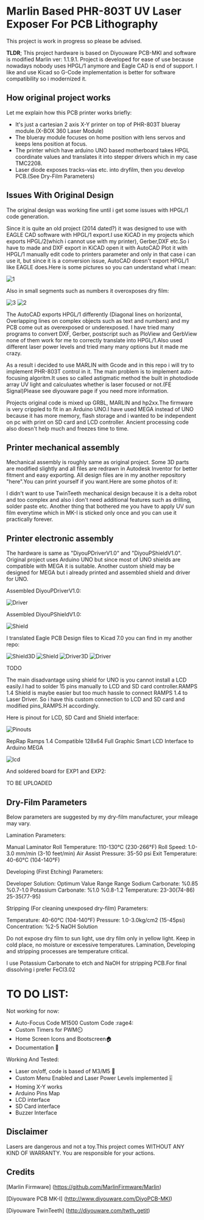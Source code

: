 # Marlin Based PHR-803T UV Laser Exposer For PCB Lithography
This project is work in progress so please be advised.

**TLDR**; This project hardware is based on Diyouware PCB-MKI and software is modified Marlin ver: 1.1.9.1. Project is developed for ease of use because nowadays nobody uses HPGL/1 anymore and Eagle CAD is end of support. I like and use Kicad so G-Code implementation is better for software compatibility so i modernized it.

## How original project works

Let me explain how this PCB printer works briefly:

* It's just a cartesian 2 axis X-Y printer on top of PHR-803T blueray module.(X-BOX 360 Laser Module)
* The blueray module focuses on home position with lens servos and keeps lens position at focus.
* The printer which have arduino UNO based motherboard takes HPGL coordinate values and translates it into stepper drivers which in my case TMC2208.
* Laser diode exposes tracks-vias etc. into dryfilm, then you develop PCB.(See Dry-Film Parameters)



## Issues With Original Design

The original design was working fine until i get some issues with HPGL/1 code generation.

Since it is quite an old project (2014 dated?) it was designed to use with EAGLE CAD software with HPGL/1 export.I use KiCAD in my projects which exports HPGL/2(which i cannot use with my printer), Gerber,DXF etc.So i have to made and DXF export in KiCAD open it with AutoCAD Plot it with HPGL/1 manually edit code to printers parameter and only in that case i can use it, but since it is a conversion issue, AutoCAD doesn't export HPGL/1 like EAGLE does.Here is some pictures so you can understand what i mean:


![1](https://github.com/Retro-Fitt/Marlin-PHR-803T-UV-Laser-Exposer/assets/5271947/2b16004d-4faa-4acb-9769-3c8fe575952f)


Also in small segments such as numbers it overoxposes dry film:

![3](https://github.com/Retro-Fitt/Marlin-PHR-803T-UV-Laser-Exposer/assets/5271947/d48fd775-ea9d-4c31-8d4d-76278363edcf)
![2](https://github.com/Retro-Fitt/Marlin-PHR-803T-UV-Laser-Exposer/assets/5271947/69304bcb-427a-47b0-bbef-0e4b76bf2b8a)


The AutoCAD exports HPGL/1 differently (Diagonal lines on horizontal, Overlapping lines on complex objects such as text and numbers) and my PCB come out as overexposed or underexposed. I have tried many programs to convert DXF, Gerber, postscript such as PloView and GerbView none of them work for me to correctly translate into HPGL/1.Also used different laser power levels and tried many many options but it made me crazy.

As a result i decided to use MARLIN with Gcode and in this repo i will try to implement PHR-803T control in it.
The main problem is to implement auto-focusing algoritm.It uses so called astigmatic method the built in photodiode array UV light and calculuates whether is laser focused or not.(FE Signal)Please see diyouware page if you need more information.

Projects original code is mixed up GRBL, MARLIN and hp2xx.The firmware is very crippled to fit in an Arduino UNO.I have used MEGA instead of UNO because it has more memory, flash storage and i wanted to be independent on pc with print on SD card and LCD controller. Ancient processing code also doesn't help much and freezes time to time.

## Printer mechanical assembly
Mechanical assembly is roughly same as original project. Some 3D parts are modified slightly and all files are redrawn in Autodesk Inventor for better fitment and easy exporting. All design files are in my another repository "here".You can print yourself if you want.Here are some photos of it:


I didn't want to use TwinTeeth mechanical design because it is a delta robot and too complex and also i don't need additional features such as drilling, solder paste etc. Another thing that bothered me you have to apply UV sun film everytime which in MK-I is sticked only once and you can use it practically forever. 

## Printer electronic assembly
The hardware is same as "DiyouPDriverV1.0" and "DiyouPShieldV1.0". Original project uses Arduino UNO but since most of UNO shields are compatible with MEGA it is suitable. Another custom shield may be designed for MEGA but i already printed and assembled shield and driver for UNO.

Assembled DiyouPDriverV1.0:

![Driver](https://github.com/Retro-Fitt/Marlin-PHR-803T-UV-Laser-Exposer/assets/5271947/cc20ee2f-d8e3-483e-a6f9-91fc2f47079e)

Assembled  DiyouPShieldV1.0: 

![Shield](https://github.com/Retro-Fitt/Marlin-PHR-803T-UV-Laser-Exposer/assets/5271947/421fd321-06d8-462f-8529-1794fd125a0e)


I translated Eagle PCB Design files to Kicad 7.0 you can find in my another repo:


![Shield3D](https://github.com/Retro-Fitt/Marlin-PHR-803T-UV-Laser-Exposer/assets/5271947/c68323bf-ea74-4169-910b-779b1bbb3761)
![Shield](https://github.com/Retro-Fitt/Marlin-PHR-803T-UV-Laser-Exposer/assets/5271947/4f5a3b34-efe1-4cda-b9b8-551a54840fa1)
![Driver3D](https://github.com/Retro-Fitt/Marlin-PHR-803T-UV-Laser-Exposer/assets/5271947/9bb71832-a451-4ed3-9ad7-be9151eda701)
![Driver](https://github.com/Retro-Fitt/Marlin-PHR-803T-UV-Laser-Exposer/assets/5271947/d7e0b176-f176-4c11-836b-ac6525846918)

TODO

The main disadvantage using shield for UNO is you cannot install a LCD easily.I had to solder 15 pins manually to LCD and SD card controller.RAMPS 1.4 Shield is maybe easier but too much hassle to connect RAMPS 1.4 to Laser Driver. So i have this custom connection to LCD and SD card and modified pins_RAMPS.H accordingly.

Here is pinout for LCD, SD Card and Shield interface:

![Pinouts](https://github.com/Retro-Fitt/Marlin-PHR-803T-UV-Laser-Exposer/assets/5271947/7ed14288-38ff-4021-8965-84aedeb375c4)


RepRap Ramps 1.4 Compatible 128x64 Full Graphic Smart LCD Interface to Arduino MEGA 

![lcd](https://github.com/Retro-Fitt/Marlin-PHR-803T-UV-Laser-Exposer/assets/5271947/c2c03a1d-9910-41b6-b5c4-871f5e59f73c)

And soldered board for EXP1 and EXP2:

TO BE UPLOADED

## Dry-Film Parameters

Below parameters are suggested by my dry-film manufacturer, your mileage may vary.

Lamination Parameters:

Manual Laminator
Roll Temperature: 110-130°C (230-266°F)
Roll Speed: 1.0-3.0 mm/min (3-10 feet/min)
Air Assist Pressure: 35-50 psi
Exit Temperature: 40-60°C (104-140°F)

Developing (First Etching) Parameters:

Developer Solution:         Optimum Value Range        Range
Sodium Carbonate:           %0.85                      %0.7-1.0
Potassium Carbonate:        %1.0                       %0.8-1.2
Temperature:                23-30(74-86)               25-35(77-95)

Stripping (For cleaning unexposed dry-film) Parameters:

Temperature:                40-60°C (104-140°F)
Pressure:                   1.0-3.0kg/cm2 (15-45psi)
Concentration:              %2-5 NaOH Solution

Do not expose dry film to sun light, use dry film only in yellow light.
Keep in cold place, no moisture or excessive temperatures.
Lamination, Developing and stripping processes are temperature critical.

I use Potassium Carbonate to etch and NaOH for stripping PCB.For final dissolving i prefer FeCl3.02

# TO DO LIST:

Not working for now:

* Auto-Focus Code M1500 Custom Code :rage4:
* Custom Timers for PWM⏲️
* Home Screen Icons and Bootscreen🏠
* Documentation 📖

  
Working And Tested:

* Laser on/off, code is based of M3/M5 🔦
* Custom Menu Enabled and Laser Power Levels implemented 🎚️
* Homing X-Y works
* Arduino Pins Map
* LCD interface
* SD Card interface
* Buzzer Interface

## Disclaimer

Lasers are dangerous and not a toy.This project comes WITHOUT ANY KIND OF WARRANTY. You are responsible for your actions.

## Credits

[Marlin Firmware] (https://github.com/MarlinFirmware/Marlin)

[Diyouware PCB MK-I] (http://www.diyouware.com/DiyoPCB-MKI)

[Diyouware TwinTeeth] (http://diyouware.com/twth_getit)

